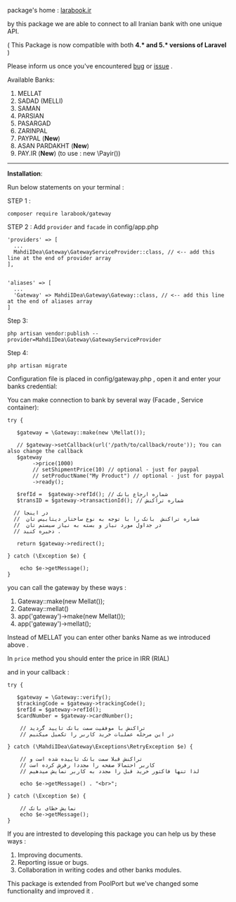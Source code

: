 



package's home : [larabook.ir](http://larabook.ir/اتصال-درگاه-بانک-لاراول/) 

by this  package we are able to connect to all Iranian bank with one unique API.

( This Package is now compatible with both **4.\* and 5.\* versions of Laravel** )

Please inform us once you've encountered [bug](https://github.com/larabook/gateway/issues) or [issue](https://github.com/larabook/gateway/issues)  .

Available Banks:
 1. MELLAT
 2. SADAD (MELLI)
 3. SAMAN
 4. PARSIAN
 5. PASARGAD
 6. ZARINPAL
 7. PAYPAL (**New**)
 8. ASAN PARDAKHT (**New**)
 9. PAY.IR (**New**) (to use : new \Payir())
----------


**Installation**:

Run below statements on your terminal :

STEP 1 : 

    composer require larabook/gateway
    
STEP 2 : Add `provider` and `facade` in config/app.php

    'providers' => [
      ...
      MahdiIDea\Gateway\GatewayServiceProvider::class, // <-- add this line at the end of provider array
    ],


    'aliases' => [
      ...
      'Gateway' => MahdiIDea\Gateway\Gateway::class, // <-- add this line at the end of aliases array
    ]

Step 3:  

    php artisan vendor:publish --provider=MahdiIDea\Gateway\GatewayServiceProvider

Step 4: 

    php artisan migrate


Configuration file is placed in config/gateway.php , open it and enter your banks credential:

You can make connection to bank by several way (Facade , Service container):

    try {
       
       $gateway = \Gateway::make(new \Mellat());

       // $gateway->setCallback(url('/path/to/callback/route')); You can also change the callback
       $gateway
            ->price(1000)
            // setShipmentPrice(10) // optional - just for paypal
            // setProductName("My Product") // optional - just for paypal
            ->ready();

       $refId =  $gateway->refId(); // شماره ارجاع بانک
       $transID = $gateway->transactionId(); // شماره تراکنش

      // در اینجا
      //  شماره تراکنش  بانک را با توجه به نوع ساختار دیتابیس تان 
      //  در جداول مورد نیاز و بسته به نیاز سیستم تان
      // ذخیره کنید .
      
       return $gateway->redirect();
       
    } catch (\Exception $e) {
       
       	echo $e->getMessage();
    }

you can call the gateway by these ways :
 1. Gateway::make(new Mellat());
 1. Gateway::mellat()
 2. app('gateway')->make(new Mellat());
 3. app('gateway')->mellat();

Instead of MELLAT you can enter other banks Name as we introduced above .

In `price` method you should enter the price in IRR (RIAL) 

and in your callback :

    try { 
       
       $gateway = \Gateway::verify();
       $trackingCode = $gateway->trackingCode();
       $refId = $gateway->refId();
       $cardNumber = $gateway->cardNumber();
       
        // تراکنش با موفقیت سمت بانک تایید گردید
        // در این مرحله عملیات خرید کاربر را تکمیل میکنیم
    
    } catch (\MahdiIDea\Gateway\Exceptions\RetryException $e) {
    
        // تراکنش قبلا سمت بانک تاییده شده است و
        // کاربر احتمالا صفحه را مجددا رفرش کرده است
        // لذا تنها فاکتور خرید قبل را مجدد به کاربر نمایش میدهیم
        
        echo $e->getMessage() . "<br>";
        
    } catch (\Exception $e) {
       
        // نمایش خطای بانک
        echo $e->getMessage();
    }  

If you are intrested to developing this package you can help us by these ways :

 1. Improving documents.
 2. Reporting issue or bugs.
 3. Collaboration in writing codes and other banks modules.

This package is extended from PoolPort  but we've changed some functionality and improved it .
